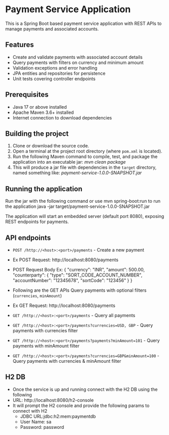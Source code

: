 # Payment Service Application
This is a Spring Boot based payment service application with REST APIs to manage payments and associated accounts.

## Features
- Create and validate payments with associated account details
- Query payments with filters on currency and minimum amount
- Validation exceptions and error handling
- JPA entities and repositories for persistence
- Unit tests covering controller endpoints

## Prerequisites
- Java 17 or above installed
- Apache Maven 3.6+ installed
- Internet connection to download dependencies

## Building the project
1. Clone or download the source code.
2. Open a terminal at the project root directory (where `pom.xml` is located).
3. Run the following Maven command to compile, test, and package the application into an executable jar:
   _mvn clean package_ 
4. This will produce a jar file with dependencies in the `target` directory, named something like:
   _payment-service-1.0.0-SNAPSHOT.jar_


## Running the application

Run the jar with the following command or use mvn spring-boot:run to run the application
java -jar target/payment-service-1.0.0-SNAPSHOT.jar

The application will start an embedded server (default port 8080), exposing REST endpoints for payments.

## API endpoints

- `POST /http://<host>:<port>/payments` - Create a new payment
- Ex POST Request: http://localhost:8080/payments
- POST Request Body Ex:
  {
    "currency": "INR",
    "amount": 500.00,
    "counterparty": {
        "type": "SORT_CODE_ACCOUNT_NUMBER",
        "accountNumber": "12345678",
        "sortCode": "123456"
    }
   }

- Following are the GET APIs Query payments with optional filters (`currencies`, `minAmount`)
- Ex GET Request: http://localhost:8080/payments
- `GET /http://<host>:<port>/payments` - Query all payments
- `GET /http://<host>:<port>/payments?currencies=USD, GBP` - Query payments with currencies filter 
- `GET /http://<host>:<port>/payments?payments?minAmount=101` - Query payments with minAmount filter
- `GET /http://<host>:<port>/payments?currencies=GBP&minAmount=100` - Query payments with currencies & minAmount filter

## H2 DB 
- Once the service is up and running connect with the H2 DB using the following 
- URL: http://localhost:8080/h2-console
- It will prompt the H2 console and provide the following params to connect with H2
  - JDBC URL:jdbc:h2:mem:paymentdb
  - User Name: sa 
  - Password: password

